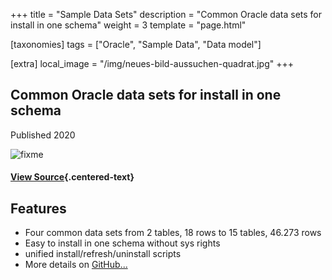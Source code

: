 +++
title = "Sample Data Sets"
description = "Common Oracle data sets for install in one schema"
weight = 3
template = "page.html"

[taxonomies]
tags = ["Oracle", "Sample Data", "Data model"]

[extra]
local_image = "/img/neues-bild-aussuchen-quadrat.jpg"
+++

## Common Oracle data sets for install in one schema

Published 2020

![fixme](/img/neues-bild-aussuchen.jpg)

#### [View Source](https://github.com/ogobrecht/sample-data-sets-for-oracle){.centered-text}

## Features

- Four common data sets from 2 tables, 18 rows to 15 tables, 46.273 rows
- Easy to install in one schema without sys rights
- unified install/refresh/uninstall scripts
- More details on [GitHub...](https://github.com/ogobrecht/sample-data-sets-for-oracle)
